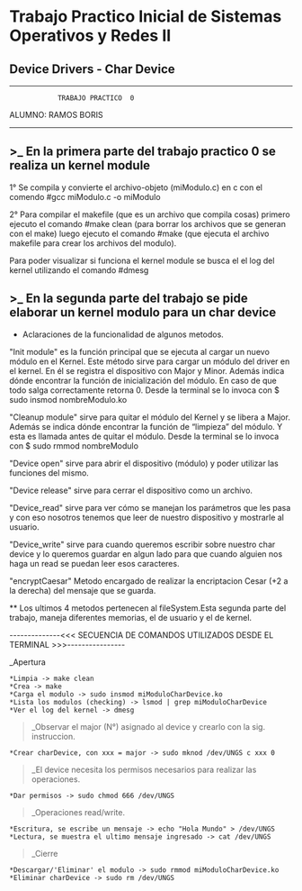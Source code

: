 # Trabajo Practico Inicial de Sistemas Operativos y Redes II
## Device Drivers - Char Device

*******************************************************************************

				TRABAJO PRACTICO  0


ALUMNO: RAMOS BORIS

*******************************************************************************


## >_ En la primera parte del trabajo practico 0 se realiza un kernel module

1° Se compila y convierte el archivo-objeto (miModulo.c) en c
con el comendo #gcc miModulo.c -o miModulo

2° Para compilar el makefile (que es un archivo que compila cosas) 
primero ejecuto el comando #make clean (para borrar los archivos que se generan 
con el make) luego ejecuto el comando #make (que ejecuta el archivo makefile para 
crear los archivos del modulo).

Para poder visualizar si funciona el kernel module se busca el el log del kernel
utilizando el comando #dmesg

## >_ En la segunda parte del trabajo se pide elaborar un kernel modulo para un char device

* Aclaraciones de la funcionalidad de algunos metodos.

"Init module" es la función principal que se ejecuta al cargar un nuevo módulo
en el Kernel. Este método sirve para cargar un módulo del driver en el kernel.
En él se registra el dispositivo con Major y Minor. Además indica dónde
encontrar la función de inicialización del módulo. En caso de que todo salga
correctamente retorna 0. Desde la terminal se lo invoca con
$ sudo insmod nombreModulo.ko

"Cleanup module" sirve para quitar el módulo del Kernel y se libera a Major.
Además se indica dónde encontrar la función de “limpieza” del módulo. Y esta
es llamada antes de quitar el módulo. Desde la terminal se lo invoca con
$ sudo rmmod nombreModulo

"Device open" sirve para abrir el dispositivo (módulo) y poder utilizar las
funciones del mismo.

"Device release" sirve para cerrar el dispositivo como un archivo.

"Device_read" sirve para ver cómo se manejan los parámetros que les
pasa y con eso nosotros tenemos que leer de nuestro dispositivo y mostrarle
al usuario.

"Device_write" sirve para cuando queremos escribir sobre nuestro char
device y lo queremos guardar en algun lado para que cuando alguien nos
haga un read se puedan leer esos caracteres.

"encryptCaesar" Metodo encargado de realizar la encriptacion Cesar (+2 a la derecha) del mensaje que se guarda.

** Los ultimos 4 metodos pertenecen al fileSystem.Esta segunda parte del trabajo, maneja diferentes memorias, el de usuario y el de kernel.


--------------<<< SECUENCIA DE COMANDOS UTILIZADOS DESDE EL TERMINAL >>>----------------

_Apertura

    *Limpia -> make clean
    *Crea -> make
    *Carga el modulo -> sudo insmod miModuloCharDevice.ko
    *Lista los modulos (checking) -> lsmod | grep miModuloCharDevice
    *Ver el log del kernel -> dmesg

>_Observar el major (N°) asignado al device y crearlo con la sig.
instruccion.

    *Crear charDevice, con xxx = major -> sudo mknod /dev/UNGS c xxx 0

>_El device necesita los permisos necesarios para realizar las 
operaciones.

    *Dar permisos -> sudo chmod 666 /dev/UNGS

>_Operaciones read/write.

    *Escritura, se escribe un mensaje -> echo "Hola Mundo" > /dev/UNGS
    *Lectura, se muestra el ultimo mensaje ingresado -> cat /dev/UNGS  

>_Cierre

    *Descargar/'Eliminar' el modulo -> sudo rmmod miModuloCharDevice.ko
    *Eliminar charDevice -> sudo rm /dev/UNGS
    


